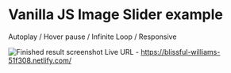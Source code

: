 # Vanilla JS Image Slider example

Autoplay / Hover pause / Infinite Loop / Responsive

![Finished result screenshot](https://github.com/dgale1983/Apple-UI-Exercise-React/blob/master/screenshots/screenshot.png)
Live URL - https://blissful-williams-51f308.netlify.com/
